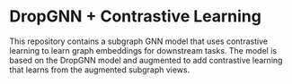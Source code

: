 # DropGNN + Contrastive Learning

This repository contains a subgraph GNN model that uses contrastive learning to learn graph embeddings for downstream tasks. The model is based on the DropGNN model and augmented to add contrastive learning that learns from the augmented subgraph views. 
